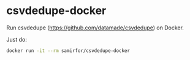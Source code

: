 # csvdedupe-docker
Run csvdedupe (https://github.com/datamade/csvdedupe) on Docker.

Just do:
```bash
docker run -it --rm samirfor/csvdedupe-docker
```
